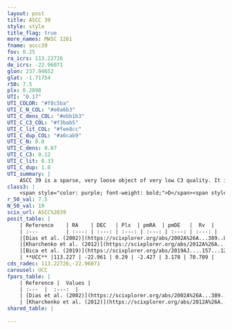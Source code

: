 ```yaml
---
layout: post
title: ASCC 39
style: style
title_flag: true
more_names: MWSC 1261
fname: ascc39
fov: 0.25
ra_icrs: 113.22726
de_icrs: -22.96071
glon: 237.94652
glat: -1.71754
r50: 7.5
plx: 0.2898
UTI: "0.17"
UTI_COLOR: "#f8c5ba"
UTI_C_N_COL: "#e0a6b3"
UTI_C_dens_COL: "#ebb1b3"
UTI_C_C3_COL: "#f3bab5"
UTI_C_lit_COL: "#fee8cc"
UTI_C_dup_COL: "#a6cab9"
UTI_C_N: 0.0
UTI_C_dens: 0.07
UTI_C_C3: 0.12
UTI_C_lit: 0.33
UTI_C_dup: 1.0
UTI_summary: |
    ASCC 39 is a sparse, very loose object of very low C3 quality. It is poorly studied in the literature, with no articles listed in the last 6 years.<br><br><span style="color: #99180f; font-weight: bold;">Warning: </span>contains less than 25 stars with <i>P>0.5</i> estimated.
class3: |
    <span style="color: purple; font-weight: bold;">D</span><span style="color: red; font-weight: bold;">C</span>
r_50_val: 7.5
N_50_val: 19
scix_url: ASCC%2039
posit_table: |
    | Reference    | RA    | DEC   | Plx  | pmRA  | pmDE   |  Rv  |
    | :---         | :---: | :---: | :---: | :---: | :---: | :---: |
    |[Dias et al. (2002)](https://scixplorer.org/abs/2002A%26A...389..871D) | 113.25 | -22.95 | -- | -2.22 | 0.75 | -- |
    |[Kharchenko et al. (2012)](https://scixplorer.org/abs/2012A%26A...543A.156K) | 113.317 | -22.95 | -- | -4.01 | 0.32 | -- |
    |[Bica et al. (2019)](https://scixplorer.org/abs/2019AJ....157...12B) | 113.247 | -22.948 | -- | -- | -- | -- |
    | **UCC** |113.227 | -22.961 | 0.29 | -2.427 | 3.178 | 70.709 | 
cds_radec: 113.22726,-22.96071
carousel: UCC
fpars_table: |
    | Reference |  Values |
    | :---  |  :---:  |
    | [Dias et al. (2002)](https://scixplorer.org/abs/2002A%26A...389..871D) | `E(B-V)=0.0, Dist=1500.0, Age=8.71` |
    | [Kharchenko et al. (2012)](https://scixplorer.org/abs/2012A%26A...543A.156K) | `e_bv=0.208, distance=1609, log_age=8.71` |
shared_table: |
    
---
```

